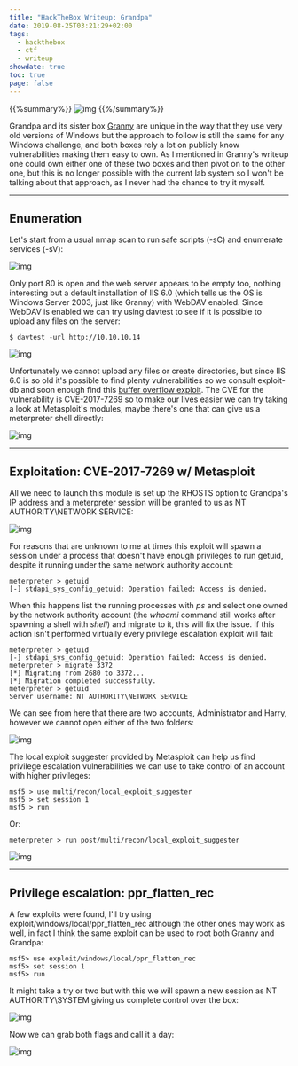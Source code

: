 ```yaml
---
title: "HackTheBox Writeup: Grandpa"
date: 2019-08-25T03:21:29+02:00
tags:
  - hackthebox
  - ctf
  - writeup
showdate: true
toc: true
page: false
---
```

{{%summary%}}
![img](/images/grandpa-writeup/1.png)
{{%/summary%}}

Grandpa and its sister box [Granny](/post/htb-writeup-granny/) are unique in the way that they use very old versions of Windows but the approach to follow is still the same for any Windows challenge, and both boxes rely a lot on publicly know vulnerabilities making them easy to own. As I mentioned in Granny's writeup one could own either one of these two boxes and then pivot on to the other one, but this is no longer possible with the current lab system so I won't be talking about that approach, as I never had the chance to try it myself.

---

## Enumeration

Let's start from a usual nmap scan to run safe scripts (-sC) and enumerate services (-sV):

![img](/images/grandpa-writeup/2.png)

Only port 80 is open and the web server appears to be empty too, nothing interesting but a default installation of IIS 6.0 (which tells us the OS is Windows Server 2003, just like Granny) with WebDAV enabled. Since WebDAV is enabled we can try using davtest to see if it is possible to upload any files on the server:

```shell-session
$ davtest -url http://10.10.10.14
```

![img](/images/grandpa-writeup/3.png)

Unfortunately we cannot upload any files or create directories, but since IIS 6.0 is so old it's possible to find plenty vulnerabilities so we consult exploit-db and soon enough find this [buffer overflow exploit](https://www.exploit-db.com/exploits/41738). The CVE for the vulnerability is CVE-2017-7269 so to make our lives easier we can try taking a look at Metasploit's modules, maybe there's one that can give us a meterpreter shell directly:

![img](/images/grandpa-writeup/4.png)

---

## Exploitation: CVE-2017-7269 w/ Metasploit

All we need to launch this module is set up the RHOSTS option to Grandpa's IP address and a meterpreter session will be granted to us as NT AUTHORITY\NETWORK SERVICE:

![img](/images/grandpa-writeup/5.png)

For reasons that are unknown to me at times this exploit will spawn a session under a process that doesn't have enough privileges to run getuid, despite it running under the same network authority account:

```shell-session
meterpreter > getuid
[-] stdapi_sys_config_getuid: Operation failed: Access is denied.
```

When this happens list the running processes with *ps* and select one owned by the network authority account (the *whoami* command still works after spawning a shell with *shell*) and migrate to it, this will fix the issue. If this action isn't performed virtually every privilege escalation exploit will fail:

```shell-session
meterpreter > getuid
[-] stdapi_sys_config_getuid: Operation failed: Access is denied.
meterpreter > migrate 3372
[*] Migrating from 2680 to 3372...
[*] Migration completed successfully.
meterpreter > getuid
Server username: NT AUTHORITY\NETWORK SERVICE
```

We can see from here that there are two accounts, Administrator and Harry, however we cannot open either of the two folders:

![img](/images/grandpa-writeup/6.png)

The local exploit suggester provided by Metasploit can help us find privilege escalation vulnerabilities we can use to take control of an account with higher privileges:

```shell-session
msf5 > use multi/recon/local_exploit_suggester
msf5 > set session 1
msf5 > run
```

Or:

```shell-session
meterpreter > run post/multi/recon/local_exploit_suggester
```

![img](/images/grandpa-writeup/7.png)

---

## Privilege escalation: ppr_flatten_rec

A few exploits were found, I'll try using exploit/windows/local/ppr_flatten_rec although the other ones may work as well, in fact I think the same exploit can be used to root both Granny and Grandpa:

```shell-session
msf5> use exploit/windows/local/ppr_flatten_rec
msf5> set session 1
msf5> run
```

It might take a try or two but with this we will spawn a new session as NT AUTHORITY\SYSTEM giving us complete control over the box:

![img](/images/grandpa-writeup/8.png)

Now we can grab both flags and call it a day:

![img](/images/grandpa-writeup/9.png)


